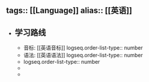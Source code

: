 tags:: [[Language]]
alias:: [[英语]]
---

- ## 学习路线
	- 音标: [[英语音标]]
	  logseq.order-list-type:: number
	- 语法: [[英语语法]]
	  logseq.order-list-type:: number
	- logseq.order-list-type:: number
	-
	-